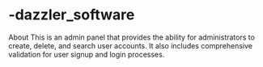 # -dazzler_software


About
This is an admin panel that provides the ability for administrators to create, delete, and search user accounts. It also includes comprehensive validation for user signup and login processes.

